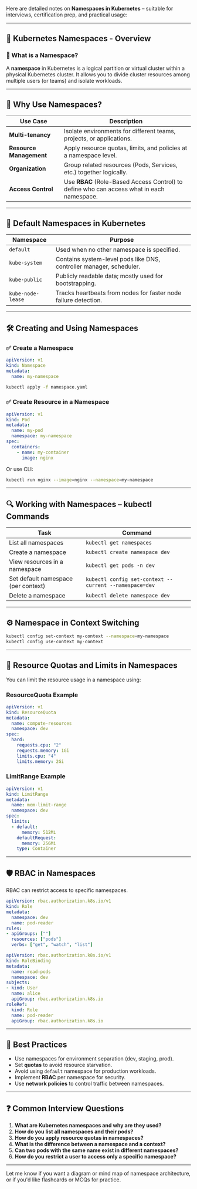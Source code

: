 Here are detailed notes on **Namespaces in Kubernetes** – suitable for interviews, certification prep, and practical usage:

---

## 📘 **Kubernetes Namespaces - Overview**

### 🔹 What is a Namespace?

A **namespace** in Kubernetes is a logical partition or virtual cluster within a physical Kubernetes cluster. It allows you to divide cluster resources among multiple users (or teams) and isolate workloads.

---

## 🎯 **Why Use Namespaces?**

| Use Case                | Description                                                                               |
| ----------------------- | ----------------------------------------------------------------------------------------- |
| **Multi-tenancy**       | Isolate environments for different teams, projects, or applications.                      |
| **Resource Management** | Apply resource quotas, limits, and policies at a namespace level.                         |
| **Organization**        | Group related resources (Pods, Services, etc.) together logically.                        |
| **Access Control**      | Use **RBAC** (Role-Based Access Control) to define who can access what in each namespace. |

---

## 📂 **Default Namespaces in Kubernetes**

| Namespace         | Purpose                                                             |
| ----------------- | ------------------------------------------------------------------- |
| `default`         | Used when no other namespace is specified.                          |
| `kube-system`     | Contains system-level pods like DNS, controller manager, scheduler. |
| `kube-public`     | Publicly readable data; mostly used for bootstrapping.              |
| `kube-node-lease` | Tracks heartbeats from nodes for faster node failure detection.     |

---

## 🛠️ **Creating and Using Namespaces**

### ✅ Create a Namespace

```yaml
apiVersion: v1
kind: Namespace
metadata:
  name: my-namespace
```

```bash
kubectl apply -f namespace.yaml
```

### ✅ Create Resource in a Namespace

```yaml
apiVersion: v1
kind: Pod
metadata:
  name: my-pod
  namespace: my-namespace
spec:
  containers:
    - name: my-container
      image: nginx
```

Or use CLI:

```bash
kubectl run nginx --image=nginx --namespace=my-namespace
```

---

## 🔍 **Working with Namespaces – kubectl Commands**

| Task                                | Command                                                |
| ----------------------------------- | ------------------------------------------------------ |
| List all namespaces                 | `kubectl get namespaces`                               |
| Create a namespace                  | `kubectl create namespace dev`                         |
| View resources in a namespace       | `kubectl get pods -n dev`                              |
| Set default namespace (per context) | `kubectl config set-context --current --namespace=dev` |
| Delete a namespace                  | `kubectl delete namespace dev`                         |

---

## ⚙️ **Namespace in Context Switching**

```bash
kubectl config set-context my-context --namespace=my-namespace
kubectl config use-context my-context
```

---

## 📏 **Resource Quotas and Limits in Namespaces**

You can limit the resource usage in a namespace using:

### ResourceQuota Example

```yaml
apiVersion: v1
kind: ResourceQuota
metadata:
  name: compute-resources
  namespace: dev
spec:
  hard:
    requests.cpu: "2"
    requests.memory: 1Gi
    limits.cpu: "4"
    limits.memory: 2Gi
```

### LimitRange Example

```yaml
apiVersion: v1
kind: LimitRange
metadata:
  name: mem-limit-range
  namespace: dev
spec:
  limits:
  - default:
      memory: 512Mi
    defaultRequest:
      memory: 256Mi
    type: Container
```

---

## 🛡️ **RBAC in Namespaces**

RBAC can restrict access to specific namespaces.

```yaml
apiVersion: rbac.authorization.k8s.io/v1
kind: Role
metadata:
  namespace: dev
  name: pod-reader
rules:
- apiGroups: [""]
  resources: ["pods"]
  verbs: ["get", "watch", "list"]
```

```yaml
apiVersion: rbac.authorization.k8s.io/v1
kind: RoleBinding
metadata:
  name: read-pods
  namespace: dev
subjects:
- kind: User
  name: alice
  apiGroup: rbac.authorization.k8s.io
roleRef:
  kind: Role
  name: pod-reader
  apiGroup: rbac.authorization.k8s.io
```

---

## 🧪 **Best Practices**

* Use namespaces for environment separation (dev, staging, prod).
* Set **quotas** to avoid resource starvation.
* Avoid using `default` namespace for production workloads.
* Implement **RBAC** per namespace for security.
* Use **network policies** to control traffic between namespaces.

---

## ❓ Common Interview Questions

1. **What are Kubernetes namespaces and why are they used?**
2. **How do you list all namespaces and their pods?**
3. **How do you apply resource quotas in namespaces?**
4. **What is the difference between a namespace and a context?**
5. **Can two pods with the same name exist in different namespaces?**
6. **How do you restrict a user to access only a specific namespace?**

---

Let me know if you want a diagram or mind map of namespace architecture, or if you'd like flashcards or MCQs for practice.
